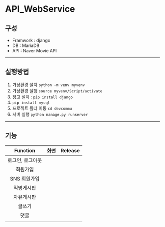 # API_WebService

## 구성
- Framwork : django
- DB : MariaDB
- API : Naver Movie API
------

## 실행방법
<!-- Code -->
1. 가상환경 설치 `python -m venv myvenv`
2. 가상환경 실행 `source myvenv/Script/activate`
3. 장고 설치 : `pip install django`
4. `pip install mysql` 
5. 프로젝트 폴더 이동 `cd devcommu`
6. 서버 실행 `python manage.py runserver`
-------

## 기능
<!-- Image -->
|Function|화면|Release|
|:--:|:--:|:--:|
|로그인, 로그아웃|||
|회원가입|||
|SNS 회원가입|||
|익명게시판|||
|자유게시판|||
|글쓰기|||
|댓글|||
|||
